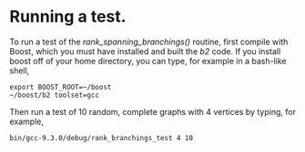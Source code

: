 # Running a test.

To run a test of the *rank_spanning_branchings()* routine, first compile with
Boost, which you must have installed and built the *b2* code.  If you install
boost off of your home directory, you can type, for example in a bash-like
shell,

    export BOOST_ROOT=~/boost
    ~/boost/b2 toolset=gcc

Then run a test of 10 random, complete graphs with 4 vertices by typing, for
example,

    bin/gcc-9.3.0/debug/rank_branchings_test 4 10
